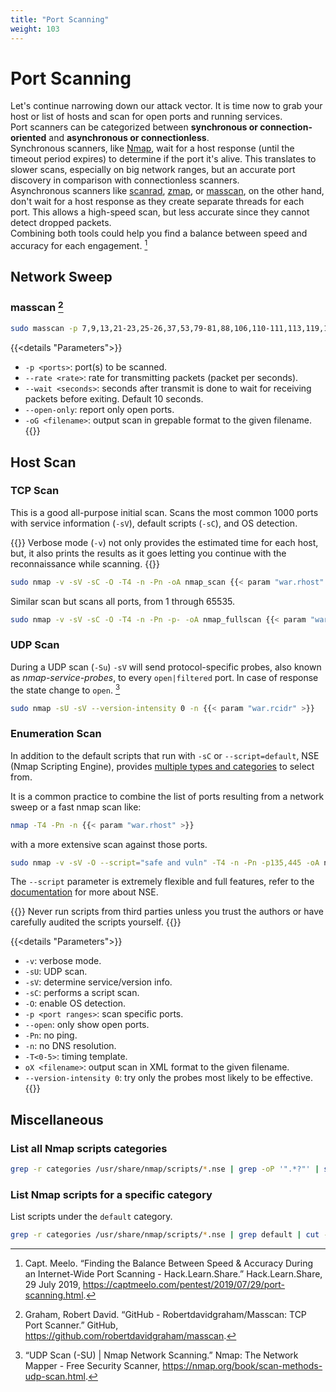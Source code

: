 ```yaml
---
title: "Port Scanning"
weight: 103
---
```

# Port Scanning

Let's continue narrowing down our attack vector. It is time now to grab your host or list of hosts and scan for open ports and running services.  
Port scanners can be categorized between **synchronous or connection-oriented** and **asynchronous or connectionless**.  
Synchronous scanners, like [Nmap](https://nmap.org/), wait for a host response (until the timeout period expires) to determine if the port it's alive. This translates to slower scans, especially on big network ranges, but an accurate port discovery in comparison with connectionless scanners.  
Asynchronous scanners like [scanrad](http://www.vulnerabilityassessment.co.uk/scanrand.htm), [zmap](https://github.com/zmap/zmap), or [masscan](https://github.com/robertdavidgraham/masscan), on the other hand, don't wait for a host response as they create separate threads for each port. This allows a high-speed scan, but less accurate since they cannot detect dropped packets.  
Combining both tools could help you find a balance between speed and accuracy for each engagement. [^captmeelo-benchmark]

## Network Sweep

### masscan [^masscan]

```sh
sudo masscan -p 7,9,13,21-23,25-26,37,53,79-81,88,106,110-111,113,119,135,139,143-144,179,199,389,427,443-445,465,513-515,543-544,548,554,587,631,646,873,990,993,995,1025-1029,1110,1433,1720,1723,1755,1900,2000-2001,2049,2121,2717,3000,3128,3306,3389,3986,4899,5000,5009,5051,5060,5101,5190,5357,5432,5631,5666,5800,5900,6000-6001,6646,7070,8000,8008-8009,8080-8081,8443,8888,9100,9999-10000,32768,49152-49157 --rate 50000 --wait 0 --open-only -oG masscan.gnmap {{< param "war.rcidr" >}} 
```

{{<details "Parameters">}}
- `-p <ports>`: port(s) to be scanned.
- `--rate <rate>`: rate for transmitting packets (packet per seconds).
- `--wait <seconds>`: seconds after transmit is done to wait for receiving packets before exiting. Default 10 seconds.
- `--open-only`: report only open ports.
- `-oG <filename>`: output scan in grepable format to the given filename.
{{</details>}}

## Host Scan

### TCP Scan

This is a good all-purpose initial scan. Scans the most common 1000 ports with service information (`-sV`), default scripts (`-sC`), and OS detection.

{{<hint info>}}
Verbose mode (`-v`) not only provides the estimated time for each host, but, it also prints the results as it goes letting you continue with the reconnaissance while scanning.
{{</hint>}}

```sh
sudo nmap -v -sV -sC -O -T4 -n -Pn -oA nmap_scan {{< param "war.rhost" >}}
```

Similar scan but scans all ports, from 1 through 65535.

```sh
sudo nmap -v -sV -sC -O -T4 -n -Pn -p- -oA nmap_fullscan {{< param "war.rhost" >}}
```

### UDP Scan

During a UDP scan (`-Su`) `-sV` will send protocol-specific probes, also known as _nmap-service-probes_, to every `open|filtered` port. In case of response the state change to `open`. [^nmap-udp]

```sh
sudo nmap -sU -sV --version-intensity 0 -n {{< param "war.rcidr" >}}
```

### Enumeration Scan

In addition to the default scripts that run with `-sC` or `--script=default`, NSE (Nmap Scripting Engine), provides [multiple types and categories](https://nmap.org/book/nse-usage.html#nse-script-selection) to select from. 

It is a common practice to combine the list of ports resulting from a network sweep or a fast nmap scan like:

```sh
nmap -T4 -Pn -n {{< param "war.rhost" >}}
```
with a more extensive scan against those ports.

```sh
sudo nmap -v -sV -O --script="safe and vuln" -T4 -n -Pn -p135,445 -oA nmap_scan {{< param "war.rhost" >}}
```

The `--script` parameter is extremely flexible and full features, refer to the [documentation](https://nmap.org/book/nse.html) for more about NSE.

{{<hint danger>}}
Never run scripts from third parties unless you trust the authors or have carefully audited the scripts yourself.
{{</hint>}}

{{<details "Parameters">}}
- `-v`: verbose mode.
- `-sU`: UDP scan.
- `-sV`: determine service/version info.
- `-sC`: performs a script scan.
- `-O`: enable OS detection.
- `-p <port ranges>`: scan specific ports.
- `--open`: only show open ports.
- `-Pn`: no ping.
- `-n`: no DNS resolution.
- `-T<0-5>`: timing template.
- `oX <filename>`: output scan in XML format to the given filename.
- `--version-intensity 0`: try only the probes most likely to be effective.
{{</details>}}

## Miscellaneous

### List all Nmap scripts categories

```sh
grep -r categories /usr/share/nmap/scripts/*.nse | grep -oP '".*?"' | sort -u
```

### List Nmap scripts for a specific category

List scripts under the `default` category.

```sh
grep -r categories /usr/share/nmap/scripts/*.nse | grep default | cut -d: -f1
```

[^captmeelo-benchmark]: Capt. Meelo. “Finding the Balance Between Speed & Accuracy During an Internet-Wide Port Scanning - Hack.Learn.Share.” Hack.Learn.Share, 29 July 2019, https://captmeelo.com/pentest/2019/07/29/port-scanning.html.
[^highon-portscanning]: “Penetration Testing Tools Cheat Sheet.” HighOn.Coffee • Security Research • Penetration Testing Blog, https://highon.coffee/blog/penetration-testing-tools-cheat-sheet/#nmap-commands.
[^nmap-udp]: “UDP Scan (-SU) | Nmap Network Scanning.” Nmap: The Network Mapper - Free Security Scanner, https://nmap.org/book/scan-methods-udp-scan.html.
[^masscan]: Graham, Robert David. “GitHub - Robertdavidgraham/Masscan: TCP Port Scanner.” GitHub, https://github.com/robertdavidgraham/masscan.
